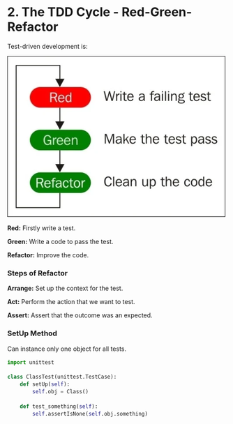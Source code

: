 # 2. The TDD Cycle - Red-Green-Refactor

Test-driven development is:

![Test-Driven Development Flowchart](test-driven-development-flowchart.webp)

**Red:** Firstly write a test.

**Green:** Write a code to pass the test.

**Refactor:** Improve the code.

### Steps of Refactor

**Arrange:** Set up the context for the test.

**Act:** Perform the action that we want to test.

**Assert:** Assert that the outcome was an expected.

### SetUp Method

Can instance only one object for all tests.

```python
import unittest

class ClassTest(unittest.TestCase):
    def setUp(self):
        self.obj = Class()

    def test_something(self):
        self.assertIsNone(self.obj.something)
```
